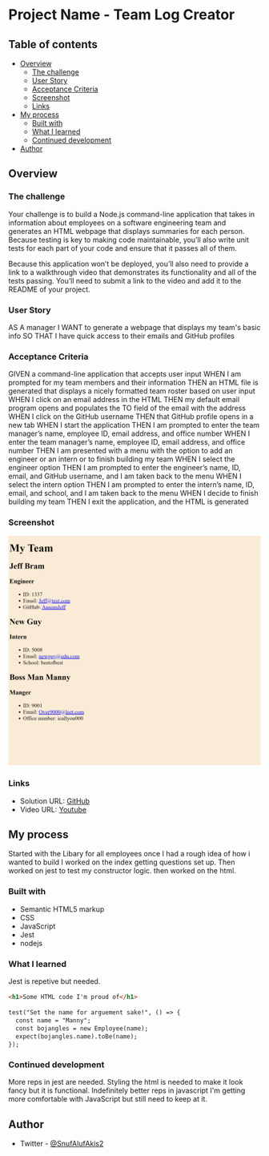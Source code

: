 # Project Name - Team Log Creator

## Table of contents

- [Overview](#overview)
  - [The challenge](#the-challenge)
  - [User Story](#user-story)
  - [Acceptance Criteria](#acceptance-criteria)
  - [Screenshot](#screenshot)
  - [Links](#links)
- [My process](#my-process)
  - [Built with](#built-with)
  - [What I learned](#what-i-learned)
  - [Continued development](#continued-development)
- [Author](#author)

## Overview

### The challenge

Your challenge is to build a Node.js command-line application that takes in information about employees on a software engineering team and generates an HTML webpage that displays summaries for each person. Because testing is key to making code maintainable, you’ll also write unit tests for each part of your code and ensure that it passes all of them.

Because this application won’t be deployed, you’ll also need to provide a link to a walkthrough video that demonstrates its functionality and all of the tests passing. You’ll need to submit a link to the video and add it to the README of your project.

### User Story

AS A manager
I WANT to generate a webpage that displays my team's basic info
SO THAT I have quick access to their emails and GitHub profiles

### Acceptance Criteria

GIVEN a command-line application that accepts user input
WHEN I am prompted for my team members and their information
THEN an HTML file is generated that displays a nicely formatted team roster based on user input
WHEN I click on an email address in the HTML
THEN my default email program opens and populates the TO field of the email with the address
WHEN I click on the GitHub username
THEN that GitHub profile opens in a new tab
WHEN I start the application
THEN I am prompted to enter the team manager’s name, employee ID, email address, and office number
WHEN I enter the team manager’s name, employee ID, email address, and office number
THEN I am presented with a menu with the option to add an engineer or an intern or to finish building my team
WHEN I select the engineer option
THEN I am prompted to enter the engineer’s name, ID, email, and GitHub username, and I am taken back to the menu
WHEN I select the intern option
THEN I am prompted to enter the intern’s name, ID, email, and school, and I am taken back to the menu
WHEN I decide to finish building my team
THEN I exit the application, and the HTML is generated

### Screenshot

![](./assets/img/screenshot-127.0.0.1_5500-2022.07.12-15_02_52.png)

### Links

- Solution URL: [GitHub](https://github.com/Snufalufakis/team_log_generator)
- Video URL: [Youtube](https://youtu.be/4if_47AUqOk)

## My process

Started with the Libary for all employees once I had a rough idea of how i wanted to build I worked on the index getting questions set up. Then worked on jest to test my constructor logic. then worked on the html.

### Built with

- Semantic HTML5 markup
- CSS
- JavaScript
- Jest
- nodejs

### What I learned

Jest is repetive but needed.

```html
<h1>Some HTML code I'm proud of</h1>
```

```jest
test("Set the name for arguement sake!", () => {
  const name = "Manny";
  const bojangles = new Employee(name);
  expect(bojangles.name).toBe(name);
});
```

### Continued development

More reps in jest are needed. Styling the html is needed to make it look fancy but it is functional.
Indefinitely better reps in javascript I'm getting more comfortable with JavaScript but still need to keep at it.

## Author

- Twitter - [@SnufAlufAkis2](https://www.twitter.com/snufalufakis2)
